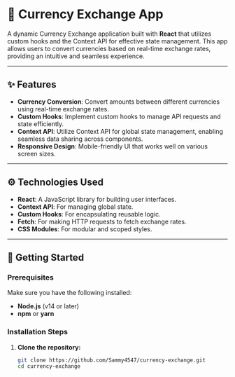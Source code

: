 # 💱 Currency Exchange App

A dynamic Currency Exchange application built with **React** that utilizes custom hooks and the Context API for effective state management. This app allows users to convert currencies based on real-time exchange rates, providing an intuitive and seamless experience.

---

## ✨ Features

- **Currency Conversion**: Convert amounts between different currencies using real-time exchange rates.
- **Custom Hooks**: Implement custom hooks to manage API requests and state efficiently.
- **Context API**: Utilize Context API for global state management, enabling seamless data sharing across components.
- **Responsive Design**: Mobile-friendly UI that works well on various screen sizes.

---

## ⚙️ Technologies Used

- **React**: A JavaScript library for building user interfaces.
- **Context API**: For managing global state.
- **Custom Hooks**: For encapsulating reusable logic.
- **Fetch**: For making HTTP requests to fetch exchange rates.
- **CSS Modules**: For modular and scoped styles.

---

## 🚀 Getting Started

### Prerequisites

Make sure you have the following installed:

- **Node.js** (v14 or later)
- **npm** or **yarn**

### Installation Steps

1. **Clone the repository:**

   ```bash
   git clone https://github.com/Sammy4547/currency-exchange.git
   cd currency-exchange
